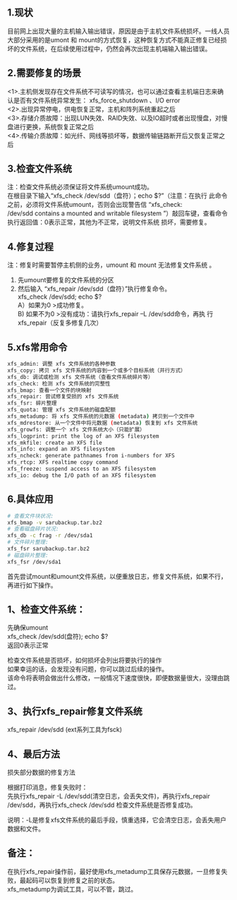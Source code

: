 ## 1.现状 

目前网上出现大量的主机输入输出错误，原因是由于主机文件系统损坏。一线人员大部分采用的是umont 和 mount的方式恢复，这种恢复方式不能真正修复已经损坏的文件系统，在后续使用过程中，仍然会再次出现主机端输入输出错误。 

## 2.需要修复的场景 

<1>.主机侧发现存在文件系统不可读写的情况，也可以通过查看主机端日志来确认是否有文件系统异常发生： xfs\_force\_shutdown 、I/O error   
<2>.出现异常停电，供电恢复正常，主机和阵列系统重起之后   
<3>.存储介质故障：出现LUN失效、RAID失效、以及IO超时或者出现慢盘，对慢盘进行更换，系统恢复正常之后   
<4>.传输介质故障：如光纤、网线等损坏等，数据传输链路断开后又恢复正常之后

## 3.检查文件系统 

注：检查文件系统必须保证将文件系统umount成功。   
在根目录下输入“xfs\_check /dev/sdd（盘符）；echo $?”（注意：在执行 此命令之前，必须将文件系统umount，否则会出现警告信 “xfs\_check: /dev/sdd contains a mounted and writable filesystem ”）敲回车键，查看命令执行返回值：0表示正常，其他为不正常，说明文件系统 损坏，需要修复。

## 4.修复过程

注：修复时需要暂停主机侧的业务，umount 和 mount 无法修复文件系统 。   
1) 先umount要修复的文件系统的分区   
3) 然后输入 “xfs\_repair /dev/sdd（盘符）”执行修复命令。   
xfs\_check /dev/sdd; echo $?   
  A）如果为0 >成功修复。   
  B)   如果不为0 >没有成功：请执行xfs\_repair –L /dev/sdd命令，再执 行xfs\_repair（反复多修复几次）

## 5.xfs常用命令 

```bash
xfs_admin: 调整 xfs 文件系统的各种参数   
xfs_copy: 拷贝 xfs 文件系统的内容到一个或多个目标系统（并行方式）   
xfs_db: 调试或检测 xfs 文件系统（查看文件系统碎片等）   
xfs_check: 检测 xfs 文件系统的完整性   
xfs_bmap: 查看一个文件的块映射   
xfs_repair: 尝试修复受损的 xfs 文件系统   
xfs_fsr: 碎片整理   
xfs_quota: 管理 xfs 文件系统的磁盘配额   
xfs_metadump: 将 xfs 文件系统的元数据 (metadata) 拷贝到一个文件中   
xfs_mdrestore: 从一个文件中将元数据 (metadata) 恢复到 xfs 文件系统   
xfs_growfs: 调整一个 xfs 文件系统大小（只能扩展）   
xfs_logprint: print the log of an XFS filesystem   
xfs_mkfile: create an XFS file   
xfs_info: expand an XFS filesystem   
xfs_ncheck: generate pathnames from i-numbers for XFS   
xfs_rtcp: XFS realtime copy command   
xfs_freeze: suspend access to an XFS filesystem   
xfs_io: debug the I/O path of an XFS filesystem
```


## 6.具体应用

```bash
# 查看文件块状况: 
xfs_bmap -v sarubackup.tar.bz2
# 查看磁盘碎片状况: 
xfs_db -c frag -r /dev/sda1
# 文件碎片整理: 
xfs_fsr sarubackup.tar.bz2
# 磁盘碎片整理: 
xfs_fsr /dev/sda1

```

首先尝试mount和umount文件系统，以便重放日志，修复文件系统，如果不行，再进行如下操作。


## 1、检查文件系统：

先确保umount  
xfs\_check /dev/sdd(盘符); echo $?   
返回0表示正常

检查文件系统是否损坏，如何损坏会列出将要执行的操作  
如果幸运的话，会发现没有问题，你可以跳过后续的操作。  
该命令将表明会做出什么修改，一般情况下速度很快，即便数据量很大，没理由跳过。

## 3、执行xfs\_repair修复文件系统

xfs\_repair /dev/sdd (ext系列工具为fsck)

## 4、最后方法

损失部分数据的修复方法

根据打印消息，修复失败时：  
先执行xfs\_repair -L /dev/sdd(清空日志，会丢失文件)，再执行xfs\_repair /dev/sdd，再执行xfs\_check /dev/sdd 检查文件系统是否修复成功。

说明：-L是修复xfs文件系统的最后手段，慎重选择，它会清空日志，会丢失用户数据和文件。

## 备注：

在执行xfs\_repair操作前，最好使用xfs\_metadump工具保存元数据，一旦修复失败，最起码可以恢复到修复之前的状态。  
xfs\_metadump为调试工具，可以不管，跳过。